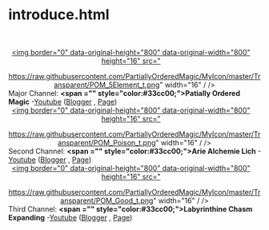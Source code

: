 # introduce.html
<br /><div><div class="separator" style="clear: both; text-align: center;"><a href="https://raw.githubusercontent.com/PartiallyOrderedMagic/MyIcon/master/Transparent/POM_Good_t.png" imageanchor="1" style="clear: left; float: left; margin-bottom: 1em; margin-right: 1em;"><img border="0" data-original-height="800" data-original-width="800" height="16" src="https://raw.githubusercontent.com/PartiallyOrderedMagic/MyIcon/master/Transparent/POM_5Element_t.png" width="16" / /></a></div>Major Channel: <b><span =""  style="color:#33cc00;">Patially Ordered Magic</span></b> -<a href="https://www.youtube.com/channel/UCWcv0h98DRlLEeMftXsZI1Q">Youtube</a> (<a href="https://partiallyorderedmagic.blogspot.com/">Blogger</a> , <a href="https://www.facebook.com/PartiallyOrderedMagic/">Page</a>)</div><div><div class="separator" style="clear: both; text-align: center;"><a href="https://raw.githubusercontent.com/PartiallyOrderedMagic/MyIcon/master/Transparent/POM_Poison_t.png" imageanchor="1" style="clear: left; float: left; margin-bottom: 1em; margin-right: 1em;"><img border="0" data-original-height="800" data-original-width="800" height="16" src="https://raw.githubusercontent.com/PartiallyOrderedMagic/MyIcon/master/Transparent/POM_Poison_t.png" width="16" / /></a></div>Second Channel: <b><span =""  style="color:#33cc00;">Arie Alchemie Lich</span></b> -<a href="https://www.youtube.com/channel/UCjO8W8GHQGbm4dFXvY8-02w">Youtube</a> (<a href="https://ariealchemielich.blogspot.com/">Blogger</a> , <a href="https://www.facebook.com/ArieAlchemieLich">Page</a>)</div><div><div class="separator" style="clear: both; text-align: center;"><a href="https://raw.githubusercontent.com/PartiallyOrderedMagic/MyIcon/master/Transparent/POM_Good_t.png" imageanchor="1" style="clear: left; float: left; margin-bottom: 1em; margin-right: 1em;"><img border="0" data-original-height="800" data-original-width="800" height="16" src="https://raw.githubusercontent.com/PartiallyOrderedMagic/MyIcon/master/Transparent/POM_Good_t.png" width="16" / /></a></div>Third Channel: <b><span =""  style="color:#33cc00;">Labyrinthine Chasm Expanding</span></b> -<a href="https://www.youtube.com/channel/UCEhi7GSAt5klhKx_I_AvPrw">Youtube</a> (<a href="https://labyrinthinechasmexpanding.blogspot.com/">Blogger</a> , <a href="https://www.facebook.com/LabyrinthineChasmExpanding/">Page</a>)</div>

